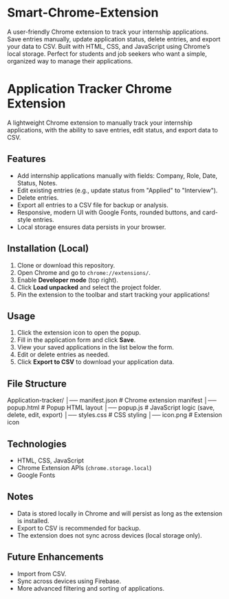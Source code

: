 # Smart-Chrome-Extension
A user-friendly Chrome extension to track your internship applications. Save entries manually, update application status, delete entries, and export your data to CSV. Built with HTML, CSS, and JavaScript using Chrome’s local storage. Perfect for students and job seekers who want a simple, organized way to manage their applications.

# Application Tracker Chrome Extension

A lightweight Chrome extension to manually track your internship applications, with the ability to save entries, edit status, and export data to CSV.

## Features
- Add internship applications manually with fields: Company, Role, Date, Status, Notes.
- Edit existing entries (e.g., update status from "Applied" to "Interview").
- Delete entries.
- Export all entries to a CSV file for backup or analysis.
- Responsive, modern UI with Google Fonts, rounded buttons, and card-style entries.
- Local storage ensures data persists in your browser.

## Installation (Local)
1. Clone or download this repository.
2. Open Chrome and go to `chrome://extensions/`.
3. Enable **Developer mode** (top right).
4. Click **Load unpacked** and select the project folder.
5. Pin the extension to the toolbar and start tracking your applications!

## Usage
1. Click the extension icon to open the popup.
2. Fill in the application form and click **Save**.
3. View your saved applications in the list below the form.
4. Edit or delete entries as needed.
5. Click **Export to CSV** to download your application data.

## File Structure
Application-tracker/
│── manifest.json # Chrome extension manifest
│── popup.html # Popup HTML layout
│── popup.js # JavaScript logic (save, delete, edit, export)
│── styles.css # CSS styling
│── icon.png # Extension icon

## Technologies
- HTML, CSS, JavaScript
- Chrome Extension APIs (`chrome.storage.local`)
- Google Fonts

## Notes
- Data is stored locally in Chrome and will persist as long as the extension is installed.
- Export to CSV is recommended for backup.
- The extension does not sync across devices (local storage only).

## Future Enhancements
- Import from CSV.
- Sync across devices using Firebase.
- More advanced filtering and sorting of applications.
